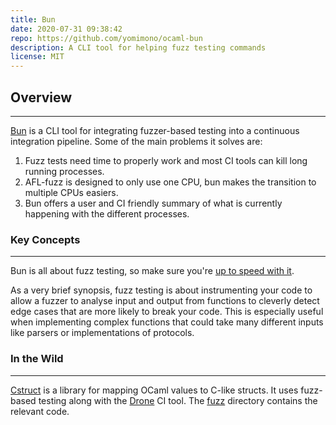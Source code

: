 ```yaml
---
title: Bun
date: 2020-07-31 09:38:42
repo: https://github.com/yomimono/ocaml-bun
description: A CLI tool for helping fuzz testing commands
license: MIT
---
```


## Overview

---

[Bun](https://github.com/yomimono/ocaml-bun) is a CLI tool for integrating fuzzer-based testing into a continuous integration pipeline. Some of the main problems it solves are: 

1. Fuzz tests need time to properly work and most CI tools can kill long running processes. 
2. AFL-fuzz is designed to only use one CPU, bun makes the transition to multiple CPUs easiers. 
3. Bun offers a user and CI friendly summary of what is currently happening with the different processes.

### Key Concepts

---

Bun is all about fuzz testing, so make sure you're [up to speed with it](/workflows/fuzz-testing-your-project). 

As a very brief synopsis, fuzz testing is about instrumenting your code to allow a fuzzer to analyse input and output from functions to cleverly detect edge cases that are more likely to break your code. This is especially useful when implementing complex functions that could take many different inputs like parsers or implementations of protocols. 


### In the Wild

---

[Cstruct](https://github.com/mirage/ocaml-cstruct) is a library for mapping OCaml values to C-like structs. It uses fuzz-based testing along with the [Drone](https://drone.io/) CI tool. The [fuzz](https://github.com/mirage/ocaml-cstruct/tree/master/fuzz) directory contains the relevant code.  